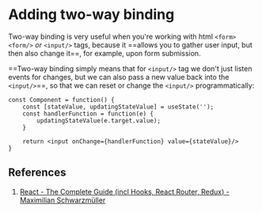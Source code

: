 # Adding two-way binding

Two-way binding is very useful when you're working with html `<form><form/>` _or_ `<input/>` tags, because it ==allows you to gather user input, but then also change it==, for example, upon form submission.

==Two-way binding simply means that for `<input/>` tag we don't just listen events for changes, but we can also pass a new value back into the `<input/>`==, so that we can reset or change the `<input/>` programmatically:

```react
const Component = function() {
    const [stateValue, updatingStateValue] = useState('');
    const handlerFunction = function(e) {
        updatingStateValue(e.target.value);
    }
    
    return <input onChange={handlerFunction} value={stateValue}/>
}
```

## References

1. [React - The Complete Guide (incl Hooks, React Router, Redux) - Maximilian Schwarzmüller](https://www.udemy.com/course/react-the-complete-guide-incl-redux/)